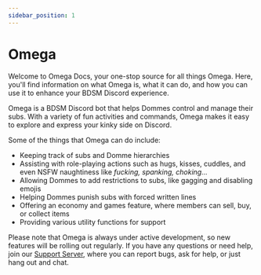 ```yaml
---
sidebar_position: 1
---
```

# Omega

Welcome to Omega Docs, your one-stop source for all things Omega. Here, you'll find information on what Omega is, what it can do, and how you can use it to enhance your BDSM Discord experience.

Omega is a BDSM Discord bot that helps Dommes control and manage their subs. With a variety of fun activities and commands, Omega makes it easy to explore and express your kinky side on Discord.

Some of the things that Omega can do include:

- Keeping track of subs and Domme hierarchies
- Assisting with role-playing actions such as hugs, kisses, cuddles, and even NSFW naughtiness like *fucking, spanking, choking...*
- Allowing Dommes to add restrictions to subs, like gagging and disabling emojis
- Helping Dommes punish subs with forced written lines
- Offering an economy and games feature, where members can sell, buy, or collect items
- Providing various utility functions for support

Please note that Omega is always under active development, so new features will be rolling out regularly. If you have any questions or need help, join our [Support Server](https://discord.com/invite/5gxgwuHvAN), where you can report bugs, ask for help, or just hang out and chat.

 